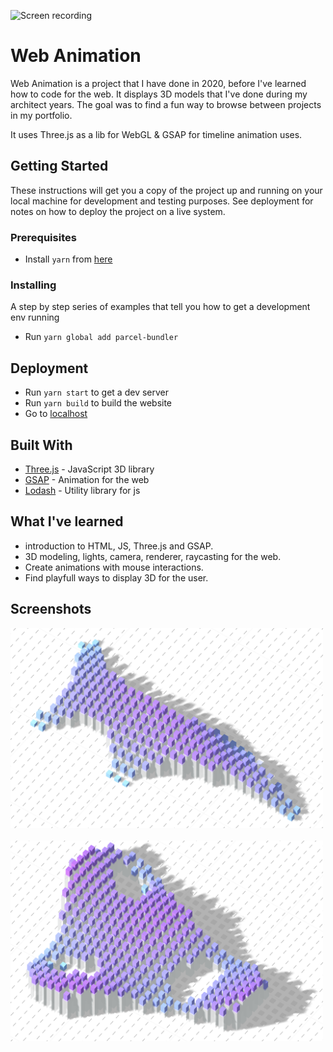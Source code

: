 ![Screen recording](img/screen_recorder.gif)

# Web Animation

Web Animation is a project that I have done in 2020, before I've learned how to code for the web.
It displays 3D models that I've done during my architect years. The goal was to find a fun way to browse between projects in my portfolio.

It uses Three.js as a lib for WebGL & GSAP for timeline animation uses.

## Getting Started

These instructions will get you a copy of the project up and running on your local machine for development and testing purposes. See deployment for notes on how to deploy the project on a live system.

### Prerequisites

- Install `yarn` from [here](https://classic.yarnpkg.com/fr/docs/install/#windows-stable)

### Installing

A step by step series of examples that tell you how to get a development env running

- Run `yarn global add parcel-bundler`

## Deployment

- Run `yarn start` to get a dev server
- Run `yarn build` to build the website
- Go to [localhost](http://localhost:1234/)

## Built With

- [Three.js](https://github.com/mrdoob/three.js/) - JavaScript 3D library
- [GSAP](https://greensock.com/) - Animation for the web
- [Lodash](https://lodash.com/) - Utility library for js

## What I've learned

- introduction to HTML, JS, Three.js and GSAP.
- 3D modeling, lights, camera, renderer, raycasting for the web.
- Create animations with mouse interactions.
- Find playfull ways to display 3D for the user.

## Screenshots

<img src="img/example1.png" alt="example1" width="500"/>
&nbsp;&nbsp;
<img src="img/example2.png" alt="example2" width="500"/>